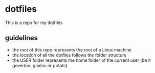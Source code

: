 # dotfiles

This is a repo for my dotfiles

## guidelines

- the root of this repo represents the root of a Linux machine
- the location of all the dotfiles follows the folder structure
- the USER folder represents the home folder of the current user (be it geverton, glados or potato)
